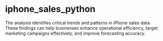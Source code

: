 # iphone_sales_python
The analysis identifies critical trends and patterns in iPhone sales data. These findings can help businesses enhance operational efficiency, target marketing campaigns effectively, and improve forecasting accuracy.

